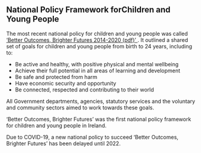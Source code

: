 ##  National Policy Framework forChildren and Young People

The most recent national policy for children and young people was called [
‘Better Outcomes, Brighter Futures 2014-2020 (pdf)’
](https://assets.gov.ie/23796/961bbf5d975f4c88adc01a6fc5b4a7c4.pdf) . It
outlined a shared set of goals for children and young people from birth to 24
years, including to:

  * Be active and healthy, with positive physical and mental wellbeing 
  * Achieve their full potential in all areas of learning and development 
  * Be safe and protected from harm 
  * Have economic security and opportunity 
  * Be connected, respected and contributing to their world 

All Government departments, agencies, statutory services and the voluntary and
community sectors aimed to work towards these goals.

‘Better Outcomes, Brighter Futures’ was the first national policy framework
for children and young people in Ireland.

Due to COVID-19, a new national policy to succeed ‘Better Outcomes, Brighter
Futures’ has been delayed until 2022.
